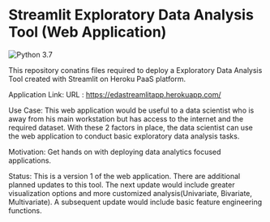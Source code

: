 # Streamlit Exploratory Data Analysis Tool (Web Application)
![Python 3.7](https://img.shields.io/badge/Python-3.6-brightgreen.svg)
<br>

This repository conatins files required to deploy a Exploratory Data Analysis Tool created with Streamlit on Heroku PaaS platform.

Application Link: URL : https://edastreamlitapp.herokuapp.com/

Use Case: This web application would be useful to a data scientist who is away from his main workstation but has access to the internet and the required dataset. With these 2 factors in place, the data scientist can use the web application to conduct basic exploratory data analysis tasks.

Motivation: Get hands on with deploying data analytics focused applications. 

Status: This is a version 1 of the web application. There are additional planned updates to this tool. The next update would include greater visualization options and more customized analysis(Univariate, Bivariate, Multivariate). A subsequent update would include basic feature engineering functions.




